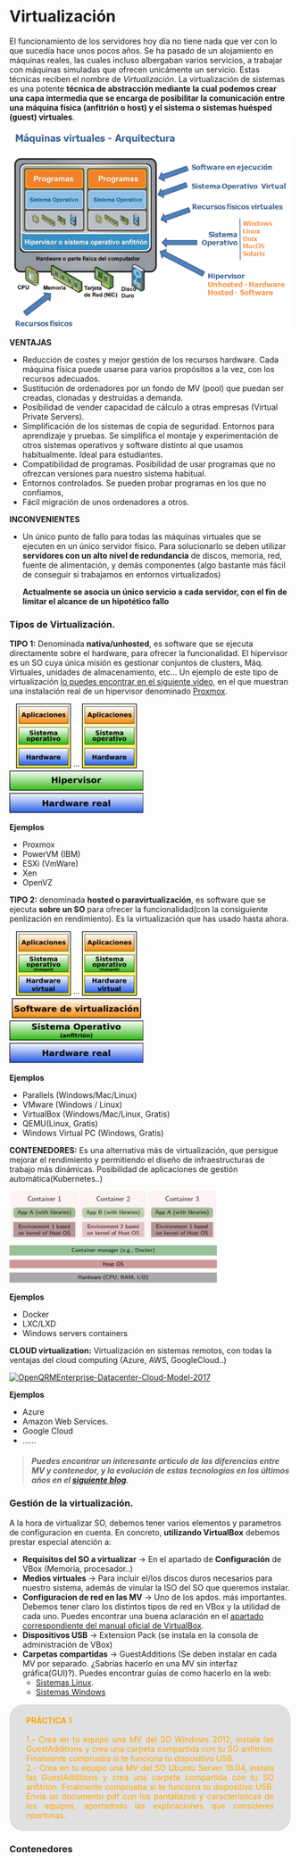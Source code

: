 Virtualización
==============

El funcionamiento de los servidores hoy día no tiene nada que ver con lo que sucedía hace unos pocos años. Se ha pasado de un alojamiento en máquinas reales, las cuales incluso albergaban varios servicios, a trabajar con máquinas simuladas que ofrecen unicámente un servicio. Estas técnicas reciben el nombre de *Virtualización*. La virtualización de sistemas es una potente **técnica de abstracción mediante la cual podemos crear una capa intermedia que se encarga de posibilitar la comunicación entre una máquina física (anfitrión o host) y el sistema o sistemas huésped (guest) virtuales**.

![](img/arquitectura-v1.png)

**VENTAJAS**
+ Reducción de costes y mejor gestión de los recursos hardware. Cada máquina física puede usarse para varios propósitos a la vez, con los recursos adecuados.
+ Sustitución de ordenadores por un fondo de MV (pool) que puedan ser creadas, clonadas y destruidas a demanda.
+ Posibilidad de vender capacidad de cálculo a otras empresas
(Virtual Private Servers).
+ Simplificación de los sistemas de copia de seguridad.
Entornos para aprendizaje y pruebas. Se simplifica el montaje y experimentación de otros sistemas operativos y software distinto al que usamos habitualmente. Ideal para estudiantes.
+ Compatibilidad de programas. Posibilidad de usar programas que no ofrezcan versiones para nuestro sistema habitual.
+ Entornos controlados. Se pueden probar programas en los que no confiamos,
+ Fácil migración de unos ordenadores a otros.

**INCONVENIENTES**
+ Un único punto de fallo para todas las máquinas virtuales que se ejecuten en un único servidor físico. Para solucionarlo se deben utilizar **servidores con un alto nivel de redundancia** de discos, memoria, red, fuente de alimentación, y demás componentes (algo bastante más fácil de conseguir si trabajamos en entornos virtualizados)


  **Actualmente se asocia un único servicio a cada servidor, con el fin de limitar el alcance de un hipotético fallo**


### Tipos de Virtualización.

**TIPO 1:** Denominada **nativa/unhosted**, es software que se ejecuta directamente sobre el hardware, para ofrecer la funcionalidad. El hipervisor es un SO cuya única misión es gestionar conjuntos de clusters, Máq. Virtuales, unidades de almacenamiento, etc... Un ejemplo de este tipo de virtualización [lo puedes encontrar en el siguiente video](https://youtu.be/ERb_X20UKqU), en el que muestran una instalación real de un hipervisor denominado [Proxmox](https://www.proxmox.com/en/).

![](img/virtTipo_1.png)

**Ejemplos**
* Proxmox
* PowerVM (IBM)
* ESXi (VmWare)
*  Xen
*  OpenVZ

**TIPO 2:** denominada **hosted o paravirtualización**, es software que se ejecuta **sobre un SO** para ofrecer la funcionalidad(con la consiguiente penlización en rendimiento). Es la virtualización que has usado hasta ahora.

![](img/virtTipo_2.png)

**Ejemplos**
* Parallels (Windows/Mac/Linux)
* VMware (Windows / Linux)
* VirtualBox (Windows/Mac/Linux, Gratis)
* QEMU(Linux, Gratis)
* Windows Virtual PC (Windows, Gratis)

**CONTENEDORES:** Es una alternativa más de virtualización, que persigue mejorar el rendimiento y permitiendo el diseño de infraestructuras de trabajo más dinámicas.
Posibilidad de aplicaciones de gestión automática(Kubernetes..)

![](img/arquitecturaContenedores.png)

**Ejemplos**
* Docker
* LXC/LXD
* Windows servers containers

**CLOUD virtualization:**   Virtualización en sistemas remotos, con todas la ventajas del cloud computing (Azure, AWS, GoogleCloud..)

<a title="Tondashell / CC BY-SA (https://creativecommons.org/licenses/by-sa/4.0)" href="https://commons.wikimedia.org/wiki/File:OpenQRMEnterprise-Datacenter-Cloud-Model-2017.jpg"><img width="512" alt="OpenQRMEnterprise-Datacenter-Cloud-Model-2017" src="https://upload.wikimedia.org/wikipedia/commons/thumb/5/5e/OpenQRMEnterprise-Datacenter-Cloud-Model-2017.jpg/512px-OpenQRMEnterprise-Datacenter-Cloud-Model-2017.jpg"></a>

**Ejemplos**
* Azure
*  Amazon Web Services.
* Google Cloud
* ……

> ##### Puedes encontrar un interesante artículo de las diferencias entre MV y contenedor, y la evolución de estas tecnologías en los últimos años en el **[siguiente blog](https://www.xataka.com/otros/docker-a-kubernetes-entendiendo-que-contenedores-que-mayores-revoluciones-industria-desarrollo)**.

### Gestión de la virtualización.

A la hora de virtualizar SO, debemos tener varios elementos y parametros de configuracion en cuenta. En concreto, **utilizando VirtualBox** debemos prestar especial atención a:

* **Requisitos del SO a virtualizar** → En el apartado de **Configuración** de VBox (Memoria, procesador..)
* **Medios virtuales** → Para incluir el/los discos duros necesarios para nuestro sistema, además de vinular la ISO del SO que queremos instalar.
* **Configuracion de red en las MV** → Uno de los apdos. más importantes. Debemos tener claro los distintos tipos de red en VBox y la utilidad de cada uno. Puedes encontrar una buena aclaración en el [apartado correspondiente del manual oficial de VirtualBox](https://www.virtualbox.org/manual/ch06.html#networkingmodes).
* **Dispositivos USB** → Extension Pack (se instala en la consola de administración de VBox)
* **Carpetas compartidas** → GuestAdditions (Se deben instalar en cada MV por separado. ¿Sabrías hacerlo en una MV sin interfaz gráfica(GUI)?). Puedes encontrar guías de como hacerlo en la web:
  * [Sistemas Linux](https://www.techrepublic.com/article/how-to-install-virtualbox-guest-additions-on-a-gui-less-ubuntu-server-host/).
  * [Sistemas Windows](http://somebooks.es/instalar-guest-additions-windows-server-2016-sin-escritorio-virtualizado-virtualbox/)


<div style="text-align: justify; color: orange; background-color: #e0e0e0; border-radius: 25px; padding-top: 20px;padding-right: 30px;padding-bottom: 20px; padding-left: 30px;">
<b>PRÁCTICA 1</b></br></br>
1.- Crea en tu equipo una MV del SO Windows 2012, instala las GuestAdditions y crea una carpeta compartida con tu SO anfitrion. Finalmente comprueba si te funciona tu dispositivo USB.  </br>
2.- Crea en tu equipo una MV del SO  Ubuntu Server 18.04, instala las GuestAdditions y crea una carpeta compartida con tu SO anfitrion. Finalmente comprueba si te funciona tu dispositivo USB.  
Envía un documento pdf con los pantallazos y características de los equipos, aportadndo las explicaciones que consideres oportunas.
</div>


### Contenedores
